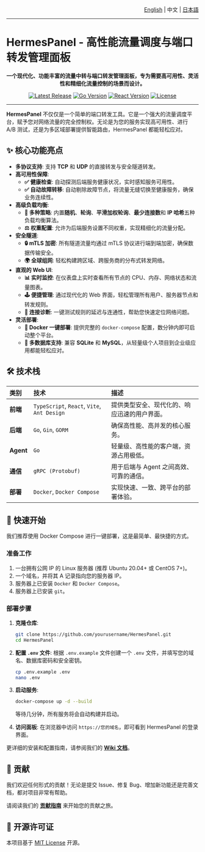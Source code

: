 <p align="right"><a href="./README.en.md">English</a> | 中文 | <a href="./README.ja.md">日本語</a></p>

---
# HermesPanel - 高性能流量调度与端口转发管理面板
<p align="center">
  <strong>一个现代化、功能丰富的流量中转与端口转发管理面板，专为需要高可用性、灵活性和精细化流量控制的场景而设计。</strong>
</p>

<p align="center">
  <a href="https://github.com/Hermes-Panel/hermes/releases"><img src="https://img.shields.io/github/v/release/Hermes-Panel/hermes.svg" alt="Latest Release"></a>
  <a href="#"><img src="https://img.shields.io/badge/Go-1.21%2B-blue.svg" alt="Go Version"></a>
  <a href="#"><img src="https://img.shields.io/badge/React-18%2B-blue.svg" alt="React Version"></a>
  <a href="#"><img src="https://img.shields.io/badge/license-MIT-green.svg" alt="License"></a>
</p>

---

**HermesPanel** 不仅仅是一个简单的端口转发工具。它是一个强大的流量调度平台，赋予您对网络流量的完全控制权。无论是为您的服务实现高可用性、进行 A/B 测试，还是为多区域部署提供智能路由，HermesPanel 都能轻松应对。

## ✨ 核心功能亮点

- **多协议支持**: 支持 **TCP** 和 **UDP** 的直接转发与安全隧道转发。
- **高可用性保障**:
  - **✅ 健康检查**: 自动探测后端服务健康状况，实时感知服务可用性。
  - **✅ 自动故障转移**: 自动剔除故障节点，将流量无缝切换至健康服务，确保业务连续性。
- **高级负载均衡**:
  - **🔀 多种策略**: 内置**随机**、**轮询**、**平滑加权轮询**、**最少连接数**和 **IP 哈希**五种负载均衡算法。
  - **⚖️ 权重配置**: 允许为后端服务设置不同权重，实现精细化的流量分配。
- **安全隧道**:
  - **🔒 mTLS 加密**: 所有隧道流量均通过 mTLS 协议进行端到端加密，确保数据传输安全。
  - **🌍 全球组网**: 轻松构建跨区域、跨服务商的分布式转发网络。
- **直观的 Web UI**:
  - **📊 实时监控**: 在仪表盘上实时查看所有节点的 CPU、内存、网络状态和流量图表。
  - **🕹️ 便捷管理**: 通过现代化的 Web 界面，轻松管理所有用户、服务器节点和转发规则。
  - **🔗 连接诊断**: 一键测试规则的延迟与连通性，帮助您快速定位网络问题。
- **灵活部署**:
  - **🐳 Docker 一键部署**: 提供完整的 `docker-compose` 配置，数分钟内即可启动整个平台。
  - **💾 多数据库支持**: 兼容 **SQLite** 和 **MySQL**，从轻量级个人项目到企业级应用都能轻松应对。

## 🛠️ 技术栈

| 类别     | 技术                                       | 描述                                     |
| :------- | :----------------------------------------- | :--------------------------------------- |
| **前端** | `TypeScript`, `React`, `Vite`, `Ant Design`  | 提供类型安全、现代化的、响应迅速的用户界面。 |
| **后端** | `Go`, `Gin`, `GORM`                         | 确保高性能、高并发的核心服务。           |
| **Agent**  | `Go`                                       | 轻量级、高性能的客户端，资源占用极低。     |
| **通信** | `gRPC (Protobuf)`                          | 用于后端与 Agent 之间高效、可靠的通信。    |
| **部署** | `Docker`, `Docker Compose`                 | 实现快速、一致、跨平台的部署体验。         |

## 🚀 快速开始

我们推荐使用 Docker Compose 进行一键部署，这是最简单、最快捷的方式。

### 准备工作

1.  一台拥有公网 IP 的 Linux 服务器 (推荐 Ubuntu 20.04+ 或 CentOS 7+)。
2.  一个域名，并将其 A 记录指向您的服务器 IP。
3.  服务器上已安装 `Docker` 和 `Docker Compose`。
4.  服务器上已安装 `git`。

### 部署步骤

1.  **克隆仓库**:
    ```bash
    git clone https://github.com/yourusername/HermesPanel.git
    cd HermesPanel
    ```

2.  **配置 `.env` 文件**:
    根据 `.env.example` 文件创建一个 `.env` 文件，并填写您的域名、数据库密码和安全密钥。
    ```bash
    cp .env.example .env
    nano .env
    ```

3.  **启动服务**:
    ```bash
    docker-compose up -d --build
    ```
    等待几分钟，所有服务将会自动构建并启动。

4.  **访问面板**:
    在浏览器中访问 `https://您的域名`，即可看到 HermesPanel 的登录界面。

更详细的安装和配置指南，请参阅我们的 [**Wiki 文档**](https://github.com/Hermes-Panel/HermesPanel/wiki)。

## 🤝 贡献

我们欢迎任何形式的贡献！无论是提交 Issue、修复 Bug、增加新功能还是完善文档，都对项目非常有帮助。

请阅读我们的 [**贡献指南**](./CONTRIBUTING.md) 来开始您的贡献之旅。

## 📄 开源许可证

本项目基于 [MIT License](./LICENSE) 开源。
